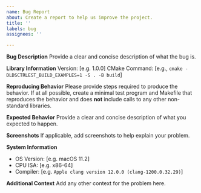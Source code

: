 ```yaml
---
name: Bug Report
about: Create a report to help us improve the project.
title: ''
labels: bug
assignees: ''

---
```


**Bug Description**
Provide a clear and concise description of what the bug is.

**Library Information** 
Version: [e.g. 1.0.0]
CMake Command: [e.g., `cmake -DLDSCTRLEST_BUILD_EXAMPLES=1 -S . -B build`]

**Reproducing Behavior**
Please provide steps required to produce the behavior. If at all possible, create a minimal test program and Makefile that reproduces the behavior and does **not** include calls to any other non-standard libraries.

**Expected Behavior**
Provide a clear and concise description of what you expected to happen.

**Screenshots**
If applicable, add screenshots to help explain your problem.

**System Information**
 - OS Version: [e.g. macOS 11.2]
 - CPU ISA: [e.g. x86-64]
 - Compiler: [e.g. `Apple clang version 12.0.0 (clang-1200.0.32.29)`]

**Additional Context**
Add any other context for the problem here.
